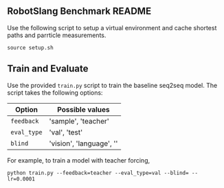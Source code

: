 ## RobotSlang Benchmark README

Use the following script to setup a virtual environment and cache shortest paths and parrticle measurements.

```
source setup.sh
```

## Train and Evaluate
Use the provided `train.py` script to train the baseline seq2seq model. The script takes the following options:

| Option  | Possible values  |
|---|---|
| `feedback`  |  'sample', 'teacher' |
| `eval_type`  | 'val', 'test'  |
| `blind`  | 'vision', 'language', ''  |

For example, to train a model with teacher forcing, 
```
python train.py --feedback=teacher --eval_type=val --blind= --lr=0.0001
```
